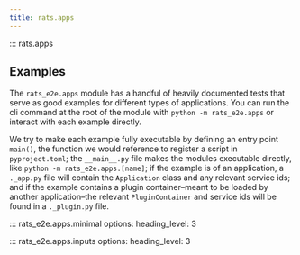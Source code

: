 ```yaml
---
title: rats.apps
---
```

::: rats.apps

## Examples

The `rats_e2e.apps` module has a handful of heavily documented tests that serve as good examples
for different types of applications. You can run the cli command at the root of the module with
`python -m rats_e2e.apps` or interact with each example directly.

We try to make each example fully executable by defining an entry point `main()`, the function we
would reference to register a script in `pyproject.toml`; the `__main__.py` file makes the modules
executable directly, like `python -m rats_e2e.apps.[name]`; if the example is of an application, a
`._app.py` file will contain the `Application` class and any relevant service ids; and if the
example contains a plugin container–meant to be loaded by another application–the relevant
`PluginContainer` and service ids will be found in a `._plugin.py` file.

::: rats_e2e.apps.minimal
    options:
        heading_level: 3

::: rats_e2e.apps.inputs
    options:
        heading_level: 3
